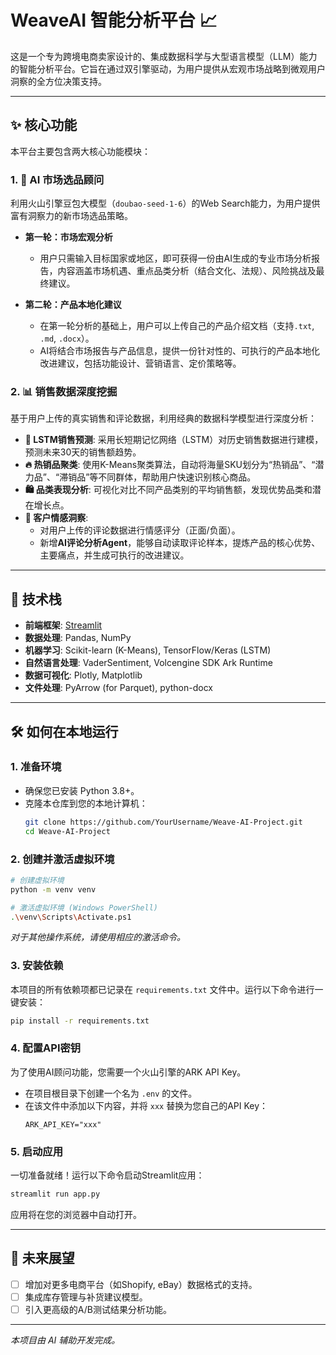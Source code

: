 # WeaveAI 智能分析平台 📈

这是一个专为跨境电商卖家设计的、集成数据科学与大型语言模型（LLM）能力的智能分析平台。它旨在通过双引擎驱动，为用户提供从宏观市场战略到微观用户洞察的全方位决策支持。

---

## ✨ 核心功能

本平台主要包含两大核心功能模块：

### 1. 🤖 AI 市场选品顾问

利用火山引擎豆包大模型（`doubao-seed-1-6`）的Web Search能力，为用户提供富有洞察力的新市场选品策略。

*   **第一轮：市场宏观分析**
    - 用户只需输入目标国家或地区，即可获得一份由AI生成的专业市场分析报告，内容涵盖市场机遇、重点品类分析（结合文化、法规）、风险挑战及最终建议。

*   **第二轮：产品本地化建议**
    - 在第一轮分析的基础上，用户可以上传自己的产品介绍文档（支持`.txt`, `.md`, `.docx`）。
    - AI将结合市场报告与产品信息，提供一份针对性的、可执行的产品本地化改进建议，包括功能设计、营销语言、定价策略等。

### 2. 📊 销售数据深度挖掘

基于用户上传的真实销售和评论数据，利用经典的数据科学模型进行深度分析：

*   **🧠 LSTM销售预测**: 采用长短期记忆网络（LSTM）对历史销售数据进行建模，预测未来30天的销售额趋势。
*   **🔥 热销品聚类**: 使用K-Means聚类算法，自动将海量SKU划分为“热销品”、“潜力品”、“滞销品”等不同群体，帮助用户快速识别核心商品。
*   **🛍️ 品类表现分析**: 可视化对比不同产品类别的平均销售额，发现优势品类和潜在增长点。
*   **💬 客户情感洞察**: 
    - 对用户上传的评论数据进行情感评分（正面/负面）。
    - 新增**AI评论分析Agent**，能够自动读取评论样本，提炼产品的核心优势、主要痛点，并生成可执行的改进建议。

---

## 🚀 技术栈

*   **前端框架**: [Streamlit](https://streamlit.io/)
*   **数据处理**: Pandas, NumPy
*   **机器学习**: Scikit-learn (K-Means), TensorFlow/Keras (LSTM)
*   **自然语言处理**: VaderSentiment, Volcengine SDK Ark Runtime
*   **数据可视化**: Plotly, Matplotlib
*   **文件处理**: PyArrow (for Parquet), python-docx

---

## 🛠️ 如何在本地运行

### 1. 准备环境

*   确保您已安装 Python 3.8+。
*   克隆本仓库到您的本地计算机：
    ```bash
    git clone https://github.com/YourUsername/Weave-AI-Project.git
    cd Weave-AI-Project
    ```

### 2. 创建并激活虚拟环境

```bash
# 创建虚拟环境
python -m venv venv

# 激活虚拟环境 (Windows PowerShell)
.\venv\Scripts\Activate.ps1
```
*对于其他操作系统，请使用相应的激活命令。*

### 3. 安装依赖

本项目的所有依赖项都已记录在 `requirements.txt` 文件中。运行以下命令进行一键安装：

```bash
pip install -r requirements.txt
```

### 4. 配置API密钥

为了使用AI顾问功能，您需要一个火山引擎的ARK API Key。

*   在项目根目录下创建一个名为 `.env` 的文件。
*   在该文件中添加以下内容，并将 `xxx` 替换为您自己的API Key：
    ```env
    ARK_API_KEY="xxx"
    ```

### 5. 启动应用

一切准备就绪！运行以下命令启动Streamlit应用：

```bash
streamlit run app.py
```
应用将在您的浏览器中自动打开。

---

## 🌟 未来展望

*   [ ] 增加对更多电商平台（如Shopify, eBay）数据格式的支持。
*   [ ] 集成库存管理与补货建议模型。
*   [ ] 引入更高级的A/B测试结果分析功能。

---

*本项目由 AI 辅助开发完成。*
